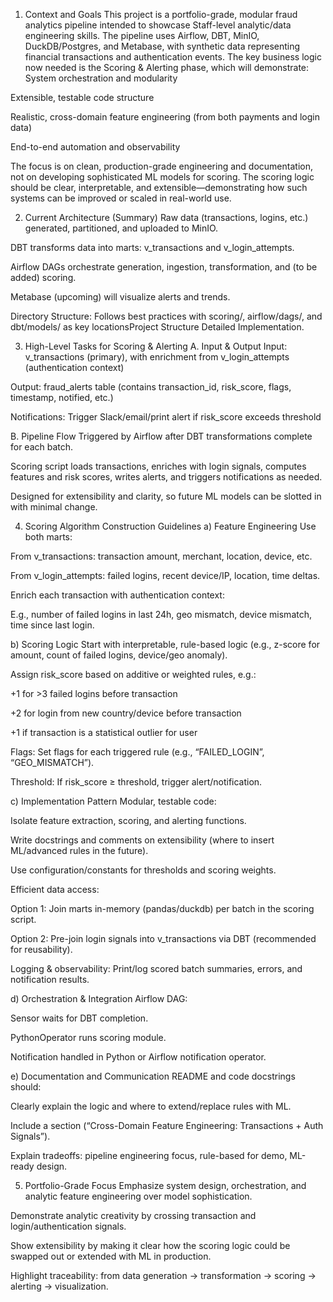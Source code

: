 1. Context and Goals
This project is a portfolio-grade, modular fraud analytics pipeline intended to showcase Staff-level analytic/data engineering skills. The pipeline uses Airflow, DBT, MinIO, DuckDB/Postgres, and Metabase, with synthetic data representing financial transactions and authentication events. The key business logic now needed is the Scoring & Alerting phase, which will demonstrate:
System orchestration and modularity


Extensible, testable code structure


Realistic, cross-domain feature engineering (from both payments and login data)


End-to-end automation and observability


The focus is on clean, production-grade engineering and documentation, not on developing sophisticated ML models for scoring. The scoring logic should be clear, interpretable, and extensible—demonstrating how such systems can be improved or scaled in real-world use.

2. Current Architecture (Summary)
Raw data (transactions, logins, etc.) generated, partitioned, and uploaded to MinIO.


DBT transforms data into marts: v_transactions and v_login_attempts.


Airflow DAGs orchestrate generation, ingestion, transformation, and (to be added) scoring.


Metabase (upcoming) will visualize alerts and trends.


Directory Structure: Follows best practices with scoring/, airflow/dags/, and dbt/models/ as key locationsProject Structure Detailed Implementation.



3. High-Level Tasks for Scoring & Alerting
A. Input & Output
Input: v_transactions (primary), with enrichment from v_login_attempts (authentication context)


Output: fraud_alerts table (contains transaction_id, risk_score, flags, timestamp, notified, etc.)


Notifications: Trigger Slack/email/print alert if risk_score exceeds threshold


B. Pipeline Flow
Triggered by Airflow after DBT transformations complete for each batch.


Scoring script loads transactions, enriches with login signals, computes features and risk scores, writes alerts, and triggers notifications as needed.


Designed for extensibility and clarity, so future ML models can be slotted in with minimal change.



4. Scoring Algorithm Construction Guidelines
a) Feature Engineering
Use both marts:


From v_transactions: transaction amount, merchant, location, device, etc.


From v_login_attempts: failed logins, recent device/IP, location, time deltas.


Enrich each transaction with authentication context:


E.g., number of failed logins in last 24h, geo mismatch, device mismatch, time since last login.


b) Scoring Logic
Start with interpretable, rule-based logic (e.g., z-score for amount, count of failed logins, device/geo anomaly).


Assign risk_score based on additive or weighted rules, e.g.:


+1 for >3 failed logins before transaction


+2 for login from new country/device before transaction


+1 if transaction is a statistical outlier for user


Flags: Set flags for each triggered rule (e.g., “FAILED_LOGIN”, “GEO_MISMATCH”).


Threshold: If risk_score ≥ threshold, trigger alert/notification.


c) Implementation Pattern
Modular, testable code:


Isolate feature extraction, scoring, and alerting functions.


Write docstrings and comments on extensibility (where to insert ML/advanced rules in the future).


Use configuration/constants for thresholds and scoring weights.


Efficient data access:


Option 1: Join marts in-memory (pandas/duckdb) per batch in the scoring script.


Option 2: Pre-join login signals into v_transactions via DBT (recommended for reusability).


Logging & observability: Print/log scored batch summaries, errors, and notification results.


d) Orchestration & Integration
Airflow DAG:


Sensor waits for DBT completion.


PythonOperator runs scoring module.


Notification handled in Python or Airflow notification operator.


e) Documentation and Communication
README and code docstrings should:


Clearly explain the logic and where to extend/replace rules with ML.


Include a section (“Cross-Domain Feature Engineering: Transactions + Auth Signals”).


Explain tradeoffs: pipeline engineering focus, rule-based for demo, ML-ready design.



5. Portfolio-Grade Focus
Emphasize system design, orchestration, and analytic feature engineering over model sophistication.


Demonstrate analytic creativity by crossing transaction and login/authentication signals.


Show extensibility by making it clear how the scoring logic could be swapped out or extended with ML in production.


Highlight traceability: from data generation → transformation → scoring → alerting → visualization.



